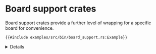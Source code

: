 # Board support crates

Board support crates provide a further level of wrapping for a specific board
for convenience.

<!-- mdbook-xgettext: skip -->

```rust,editable,compile_fail
{{#include examples/src/bin/board_support.rs:Example}}
```

<details>

- In this case the board support crate is just providing more useful names, and
  a bit of initialization.
- The crate may also include drivers for some on-board devices outside of the
  microcontroller itself.
  - `microbit-v2` includes a simple driver for the LED matrix.

Run the example with:

```sh
cargo embed --bin board_support
```

</details>

